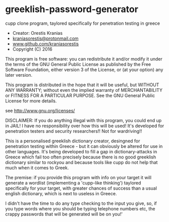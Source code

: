 # greeklish-password-generator


cupp clone program, taylored specifically for penetration testing in greece

* Creator: Orestis Kranias  
* kraniasorestis@protonmail.com
* www.github.com/kraniasorestis
* Copyright (C) 2016

This program is free software: you can redistribute it and/or modify
it under the terms of the GNU General Public License as published by
the Free Software Foundation, either version 3 of the License, or
(at your option) any later version.

This program is distributed in the hope that it will be useful,
but WITHOUT ANY WARRANTY; without even the implied warranty of
MERCHANTABILITY or FITNESS FOR A PARTICULAR PURPOSE.  See the
GNU General Public License for more details.

 see <http://www.gnu.org/licenses/>




DISCLAIMER: If you do anything illegal with this program, you could 
end up in JAIL! I have no responsibility over how this will be used! 
It's developed for penetration testers and security researchers!!
Not for wardriving!!




This is a personalised greeklish dictionary creator, desingned for penetration 
testing within Greece - but it can obviously be altered for use in other languages. 
It's being developed to fill a gap in dictionary-attacks in Greece
which fail too often precisely because there is no good greeklish 
dictionary similar to rockyou and because tools like cupp do not
help that much when it comes to Greek.

The premise: if you provide this program with info on your target
it will generate a wordlist (implementing a 'cupp-like thinking') 
taylored specifically for your target, with greater chances of success 
than a usual english dictionary, which is next to useless in Greece. 

I didn't have the time to do any type checking to the input you give, so,
if you type words where you should be typing telephone numbers etc,
the crappy passwords that will be generated will be on you!'

